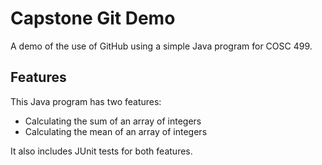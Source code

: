 # Capstone Git Demo
A demo of the use of GitHub using a simple Java program for COSC 499.

## Features
This Java program has two features:
 - Calculating the sum of an array of integers
 - Calculating the mean of an array of integers
 
It also includes JUnit tests for both features.
